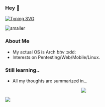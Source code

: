 <!--horizontal divider(gradiant)-->
<!--h1 without bottom border-->
### Hey 👋
[![Typing SVG](https://readme-typing-svg.herokuapp.com?font=Fira+Code&pause=1000&color=62F7A8&random=false&width=435&lines=%F0%9D%98%8B%F0%9D%98%A6%F0%9D%98%A2%F0%9D%98%B3+%F0%9D%98%8E%F0%9D%98%B0%F0%9D%98%A5%2C+%F0%9D%98%A5%F0%9D%98%A6%F0%9D%98%A2%F0%9D%98%B3+%F0%9D%98%8E%F0%9D%98%B0%F0%9D%98%A5%2C+%F0%9D%98%B5%F0%9D%98%AA%F0%9D%98%AF%F0%9D%98%AC%F0%9D%98%AD%F0%9D%98%A6+%F0%9D%98%A9%F0%9D%98%B0%F0%9D%98%BA+%E2%88%86)](https://git.io/typing-svg)


![smaller](https://github.com/archkr0w/archkr0w/assets/126942746/f5d9a1f7-bdc7-41be-9d1c-72952262c088)




<!--Intro start-->
### About Me
- My actual OS is Arch _btw_ :xdd:
- Interests on Pentesting/Web/Mobile/Linux.

<!--Intro end-->

### Still learning..
- All my thoughts are summarized in...
<p align="center">
  <a href="https://skillicons.dev">
    <img src="https://skillicons.dev/icons?i=linux,c,cpp,python,bash,powershell,neovim,vim,visualstudio,vscode,arch,windows&perline=14" />
  </a>
</p>

<!--horizontal divider(gradiant)-->
<img src="https://user-images.githubusercontent.com/73097560/115834477-dbab4500-a447-11eb-908a-139a6edaec5c.gif">

